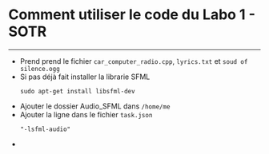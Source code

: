 # Comment utiliser le code du Labo 1 - SOTR
***
* Prend prend le fichier 
`car_computer_radio.cpp`, 
`lyrics.txt` et
`soud of silence.ogg`
* Si pas déjà fait installer la librarie SFML
  ```
  sudo apt-get install libsfml-dev
  ```
* Ajouter le dossier Audio_SFML dans
  `/home/me`
* Ajouter la ligne dans le fichier `task.json`
  ```
  "-lsfml-audio"
  ```
* 
